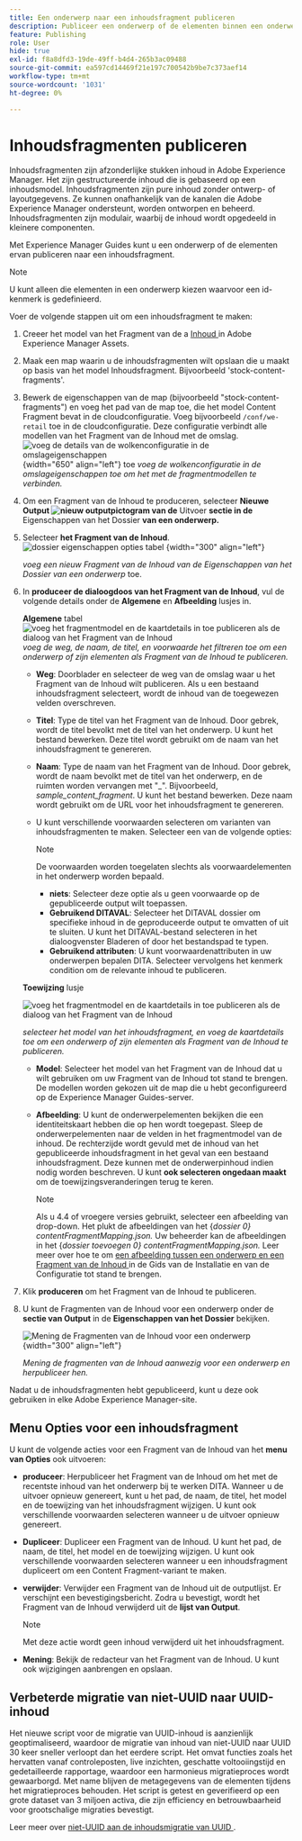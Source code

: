```yaml
---
title: Een onderwerp naar een inhoudsfragment publiceren
description: Publiceer een onderwerp of de elementen binnen een onderwerp aan een Fragment van de Inhoud in AEM Guides.  Leer hoe te om de aanwezige Fragments van de Inhoud voor een onderwerp te bekijken en hen opnieuw te publiceren.
feature: Publishing
role: User
hide: true
exl-id: f8a8dfd3-19de-49ff-b4d4-265b3ac09488
source-git-commit: ea597cd14469f21e197c700542b9be7c373aef14
workflow-type: tm+mt
source-wordcount: '1031'
ht-degree: 0%

---
```


# Inhoudsfragmenten publiceren

Inhoudsfragmenten zijn afzonderlijke stukken inhoud in Adobe Experience Manager. Het zijn gestructureerde inhoud die is gebaseerd op een inhoudsmodel. Inhoudsfragmenten zijn pure inhoud zonder ontwerp- of layoutgegevens. Ze kunnen onafhankelijk van de kanalen die Adobe Experience Manager ondersteunt, worden ontworpen en beheerd. Inhoudsfragmenten zijn modulair, waarbij de inhoud wordt opgedeeld in kleinere componenten.

Met Experience Manager Guides kunt u een onderwerp of de elementen ervan publiceren naar een inhoudsfragment.

>[!NOTE]
>
>U kunt alleen die elementen in een onderwerp kiezen waarvoor een id-kenmerk is gedefinieerd.


Voer de volgende stappen uit om een inhoudsfragment te maken:

1. Creeer het model van het Fragment van de a [ Inhoud ](https://experienceleague.adobe.com/docs/experience-manager-65/assets/content-fragments/content-fragments-models.html?lang=en) in Adobe Experience Manager Assets.
1. Maak een map waarin u de inhoudsfragmenten wilt opslaan die u maakt op basis van het model Inhoudsfragment. Bijvoorbeeld &#39;stock-content-fragments&#39;.
1. Bewerk de eigenschappen van de map (bijvoorbeeld &quot;stock-content-fragments&quot;) en voeg het pad van de map toe, die het model Content Fragment bevat in de cloudconfiguratie.
Voeg bijvoorbeeld `/conf/we-retail` toe in de cloudconfiguratie. Deze configuratie verbindt alle modellen van het Fragment van de Inhoud met de omslag.\
   ![ voeg de details van de wolkenconfiguratie in de omslageigenschappen ](images/fragment-folder-cloud-configuration.png){width="650" align="left"} toe
   *voeg de wolkenconfiguratie in de omslageigenschappen toe om het met de fragmentmodellen te verbinden.*

1. Om een Fragment van de Inhoud te produceren, selecteer **Nieuwe Output ![ nieuw outputpictogram ](./images/Add_icon.svg) van de** Uitvoer **sectie in de** Eigenschappen van het Dossier **van een onderwerp.**
1. Selecteer **het Fragment van de Inhoud**.\
   ![ dossier eigenschappen opties tabel ](./images/file-properties-outputs-tab.png) {width="300" align="left"}

   *voeg een nieuw Fragment van de Inhoud van de Eigenschappen van het Dossier van een onderwerp* toe.

1. In **produceer de dialoogdoos van het Fragment van de Inhoud**, vul de volgende details onder de **Algemene** en **Afbeelding** lusjes in.

   **Algemene** tabel
   ![ voeg het fragmentmodel en de kaartdetails in toe publiceren als de dialoog van het Fragment van de Inhoud ](images/generate-content-fragment.png)
   *voeg de weg, de naam, de titel, en voorwaarde het filtreren toe om een onderwerp of zijn elementen als Fragment van de Inhoud te publiceren.*


   * **Weg**: Doorblader en selecteer de weg van de omslag waar u het Fragment van de Inhoud wilt publiceren. Als u een bestaand inhoudsfragment selecteert, wordt de inhoud van de toegewezen velden overschreven.
   * **Titel**: Type de titel van het Fragment van de Inhoud. Door gebrek, wordt de titel bevolkt met de titel van het onderwerp. U kunt het bestand bewerken. Deze titel wordt gebruikt om de naam van het inhoudsfragment te genereren.
   * **Naam**: Type de naam van het Fragment van de Inhoud. Door gebrek, wordt de naam bevolkt met de titel van het onderwerp, en de ruimten worden vervangen met &quot;_&quot;. Bijvoorbeeld, *sample_content_fragment*. U kunt het bestand bewerken.  Deze naam wordt gebruikt om de URL voor het inhoudsfragment te genereren.

   * U kunt verschillende voorwaarden selecteren om varianten van inhoudsfragmenten te maken. Selecteer een van de volgende opties:

     >[!NOTE]
     > 
     > De voorwaarden worden toegelaten slechts als voorwaardelementen in het onderwerp worden bepaald.

      * **niets**: Selecteer deze optie als u geen voorwaarde op de gepubliceerde output wilt toepassen.
      * **Gebruikend DITAVAL**: Selecteer het DITAVAL dossier om specifieke inhoud in de geproduceerde output te omvatten of uit te sluiten. U kunt het DITAVAL-bestand selecteren in het dialoogvenster Bladeren of door het bestandspad te typen.
      * **Gebruikend attributen**: U kunt voorwaardenattributen in uw onderwerpen bepalen DITA. Selecteer vervolgens het kenmerk condition om de relevante inhoud te publiceren.






   **Toewijzing** lusje

   ![ voeg het fragmentmodel en de kaartdetails in toe publiceren als de dialoog van het Fragment van de Inhoud ](images/content-fragment-mapping.png)

   *selecteer het model van het inhoudsfragment, en voeg de kaartdetails toe om een onderwerp of zijn elementen als Fragment van de Inhoud te publiceren.*

   * **Model**: Selecteer het model van het Fragment van de Inhoud dat u wilt gebruiken om uw Fragment van de Inhoud tot stand te brengen. De modellen worden gekozen uit de map die u hebt geconfigureerd op de Experience Manager Guides-server.
   * **Afbeelding**: U kunt de onderwerpelementen bekijken die een identiteitskaart hebben die op hen wordt toegepast. Sleep de onderwerpelementen naar de velden in het fragmentmodel van de inhoud.
De rechterzijde wordt gevuld met de inhoud van het gepubliceerde inhoudsfragment in het geval van een bestaand inhoudsfragment. Deze kunnen met de onderwerpinhoud indien nodig worden beschreven. U kunt **ook selecteren ongedaan maakt** om de toewijzingsveranderingen terug te keren.


     >[!NOTE]
     >
     > Als u 4.4 of vroegere versies gebruikt, selecteer een afbeelding van drop-down. Het plukt de afbeeldingen van het {*dossier 0} contentFragmentMapping.json.*  Uw beheerder kan de afbeeldingen in het {*dossier toevoegen 0} contentFragmentMapping.json.* Leer meer over hoe te om [ een afbeelding tussen een onderwerp en een Fragment van de Inhoud ](/help/product-guide/cs-install-guide/conf-content-fragment-mapping-cs.md) in de Gids van de Installatie en van de Configuratie tot stand te brengen.

1. Klik **produceren** om het Fragment van de Inhoud te publiceren.

1. U kunt de Fragmenten van de Inhoud voor een onderwerp onder de **sectie van Output** in de **Eigenschappen van het Dossier** bekijken.

   ![ Mening de Fragmenten van de Inhoud voor een onderwerp ](images/outputs-options-menu.png){width="300" align="left"}

   *Mening de fragmenten van de Inhoud aanwezig voor een onderwerp en herpubliceer hen.*


Nadat u de inhoudsfragmenten hebt gepubliceerd, kunt u deze ook gebruiken in elke Adobe Experience Manager-site.




## Menu Opties voor een inhoudsfragment

U kunt de volgende acties voor een Fragment van de Inhoud van het **menu van Opties** ook uitvoeren:

* **produceer**: Herpubliceer het Fragment van de Inhoud om het met de recentste inhoud van het onderwerp bij te werken DITA. Wanneer u de uitvoer opnieuw genereert, kunt u het pad, de naam, de titel, het model en de toewijzing van het inhoudsfragment wijzigen. U kunt ook verschillende voorwaarden selecteren wanneer u de uitvoer opnieuw genereert.

* **Dupliceer**: Dupliceer een Fragment van de Inhoud. U kunt het pad, de naam, de titel, het model en de toewijzing wijzigen. U kunt ook verschillende voorwaarden selecteren wanneer u een inhoudsfragment dupliceert om een Content Fragment-variant te maken.

* **verwijder**: Verwijder een Fragment van de Inhoud uit de outputlijst. Er verschijnt een bevestigingsbericht. Zodra u bevestigt, wordt het Fragment van de Inhoud verwijderd uit de **lijst van Output**.

  >[!NOTE]
  >
  > Met deze actie wordt geen inhoud verwijderd uit het inhoudsfragment.

* **Mening**: Bekijk de redacteur van het Fragment van de Inhoud. U kunt ook wijzigingen aanbrengen en opslaan.

## Verbeterde migratie van niet-UUID naar UUID-inhoud

Het nieuwe script voor de migratie van UUID-inhoud is aanzienlijk geoptimaliseerd, waardoor de migratie van inhoud van niet-UUID naar UUID 30 keer sneller verloopt dan het eerdere script. Het omvat functies zoals het hervatten vanaf controleposten, live inzichten, geschatte voltooiingstijd en gedetailleerde rapportage, waardoor een harmonieus migratieproces wordt gewaarborgd. Met name blijven de metagegevens van de elementen tijdens het migratieproces behouden. Het script is getest en geverifieerd op een grote dataset van 3 miljoen activa, die zijn efficiency en betrouwbaarheid voor grootschalige migraties bevestigt.

Leer meer over [ niet-UUID aan de inhoudsmigratie van UUID ](/help/product-guide/install-guide/migrate-non-uuid-uuid.md).
